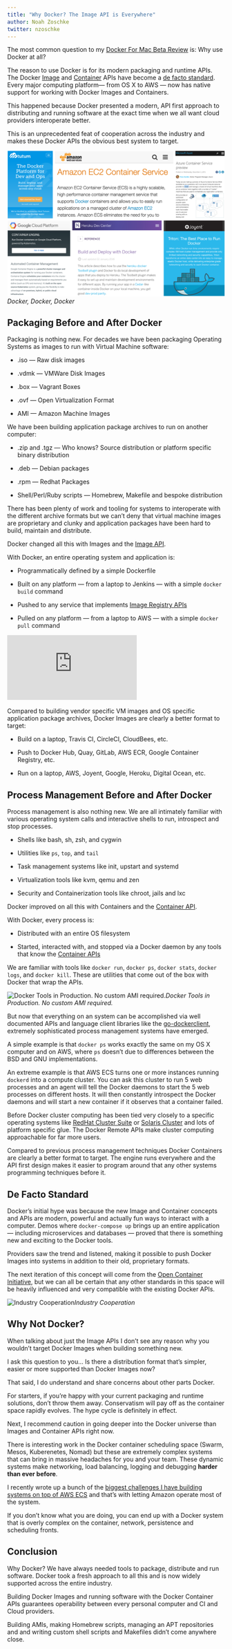```yaml
---
title: "Why Docker? The Image API is Everywhere"
author: Noah Zoschke
twitter: nzoschke
---
```


The most common question to my [Docker For Mac Beta Review](https://medium.com/@nzoschke/docker-for-mac-beta-review-b91692289eb5) is: Why use Docker at all?

The reason to use Docker is for its modern packaging and runtime APIs. The Docker [Image](https://docs.docker.com/engine/reference/api/docker_remote_api_v1.23/#2-2-images) and [Container](https://docs.docker.com/engine/reference/api/docker_remote_api_v1.23/#2-1-containers) APIs have become a [de facto standard](https://en.wikipedia.org/wiki/De_facto_standard). Every major computing platform— from OS X to AWS — now has native support for working with Docker Images and Containers. 

This happened because Docker presented a modern, API first approach to distributing and running software at the exact time when we all want cloud providers interoperate better.

This is an unprecedented feat of cooperation across the industry and makes these Docker APIs the obvious best system to target.

![](/assets/img/why-docker-providers.png)*Docker, Docker, Docker*

## Packaging Before and After Docker

Packaging is nothing new. For decades we have been packaging Operating Systems as images to run with Virtual Machine software:

* .iso — Raw disk images

* .vdmk — VMWare Disk Images

* .box — Vagrant Boxes

* .ovf — Open Virtualization Format

* AMI — Amazon Machine Images

We have been building application package archives to run on another computer:

* .zip and .tgz — Who knows? Source distribution or platform specific binary distribution

* .deb — Debian packages

* .rpm — Redhat Packages

* Shell/Perl/Ruby scripts — Homebrew, Makefile and bespoke distribution

There has been plenty of work and tooling for systems to interoperate with the different archive formats but we can’t deny that virtual machine images are proprietary and clunky and application packages have been hard to build, maintain and distribute.

Docker changed all this with Images and the [Image API](https://docs.docker.com/engine/reference/api/docker_remote_api_v1.23/#2-2-images).

With Docker, an entire operating system and application is:

* Programmatically defined by a simple Dockerfile

* Built on any platform —  from a laptop to Jenkins — with a simple `docker build` command

* Pushed to any service that implements [Image Registry APIs](https://github.com/docker/distribution)

* Pulled on any platform — from a laptop to AWS — with a simple `docker pull` command

<iframe src="https://medium.com/media/b96afa9d83a5e8af9d186f2656d4d2e5" frameborder=0></iframe>

Compared to building vendor specific VM images and OS specific application package archives, Docker Images are clearly a better format to target:

* Build on a laptop, Travis CI, CircleCI, CloudBees, etc.

* Push to Docker Hub, Quay, GitLab, AWS ECR, Google Container Registry, etc.

* Run on a laptop, AWS, Joyent, Google, Heroku, Digital Ocean, etc.

## Process Management Before and After Docker

Process management is also nothing new. We are all intimately familiar with various operating system calls and interactive shells to run, introspect and stop processes.

* Shells like bash, sh, zsh, and cygwin

* Utilities like `ps`, `top`, and `tail`

* Task management systems like init, upstart and systemd

* Virtualization tools like kvm, qemu and zen

* Security and Containerization tools like chroot, jails and lxc

Docker improved on all this with  Containers and the [Container API](https://docs.docker.com/engine/reference/api/docker_remote_api_v1.23/#2-1-containers). 

With Docker, every process is:

* Distributed with an entire OS filesystem

* Started, interacted with, and stopped via a Docker daemon by any tools that know the [Container APIs](https://docs.docker.com/engine/reference/api/docker_remote_api_v1.23/#2-1-containers)

We are familiar with tools like `docker run`, `docker ps`, `docker stats`, `docker logs`, and `docker kill`. These are utilities that come out of the box with Docker that wrap the APIs. 

![Docker Tools in Production. No custom AMI required.](https://medium2.global.ssl.fastly.net/max/7860/1*Dx070Ud3KNx7l1F9XcVJKg.png)*Docker Tools in Production. No custom AMI required.*

But now that everything on an system can be accomplished via well documented APIs and language client libraries like the [go-dockerclient](https://github.com/fsouza/go-dockerclient), extremely sophisticated process management systems have emerged.

A simple example is that `docker ps` works exactly the same on my OS X computer and on AWS, where `ps` doesn’t due to differences between the BSD and GNU implementations.

An extreme example is that AWS ECS turns one or more instances running `dockerd` into a compute cluster. You can ask this cluster to run 5 web processes and an agent will tell the Docker daemons to start the 5 web processes on different hosts. It will then constantly introspect the Docker daemons and will start a new container if it observes that a container failed. 

Before Docker cluster computing has been tied very closely to a specific operating systems like [RedHat Cluster Suite](https://en.wikipedia.org/wiki/Red_Hat_cluster_suite) or [Solaris Cluster](https://en.wikipedia.org/wiki/Solaris_Cluster) and lots of platform specific glue. The Docker Remote APIs make cluster computing approachable for far more users.

Compared to previous process management techniques Docker Containers are clearly a better format to target. The engine runs everywhere and the API first design makes it easier to program around that any other systems programming techniques before it.

## De Facto Standard

Docker’s initial hype was because the new Image and Container concepts and APIs are modern, powerful and actually fun ways to interact with a computer. Demos where `docker-compose up` brings up an entire application — including microservices and databases — proved that there is something new and exciting to the Docker tools.

Providers saw the trend and listened, making it possible to push Docker Images into systems in addition to their old, proprietary formats.

The next iteration of this concept will come from the [Open Container Initiative](https://www.opencontainers.org/), but we can all be certain that any other standards in this space will be heavily influenced and very compatible with the existing Docker APIs.

![Industry Cooperation](https://medium2.global.ssl.fastly.net/max/2328/1*UWOC6AEQXQUaLYMgSCheLg.png)*Industry Cooperation*

## Why Not Docker?

When talking about just the Image APIs I don’t see any reason why you wouldn’t target Docker Images when building something new.

I ask this question to you… Is there a distribution format that’s simpler, easier or more supported than Docker Images now?

That said, I do understand and share concerns about other parts Docker. 

For starters, if you’re happy with your current packaging and runtime solutions, don’t throw them away. Conservatism will pay off as the container space rapidly evolves. The hype cycle is definitely in effect.

Next, I recommend caution in going deeper into the Docker universe than Images and Container APIs right now.

There is interesting work in the Docker container scheduling space (Swarm, Mesos, Kuberenetes, Nomad) but these are extremely complex systems that can bring in massive headaches for you and your team. These dynamic systems make networking, load balancing, logging and debugging **harder than ever before**. 

I recently wrote up a bunch of the [biggest challenges I have building systems on top of AWS ECS](https://medium.com/@nzoschke/the-seven-biggest-challenges-of-deployment-to-ecs-414ebcd6d9ec#.n1etvfynm) and that’s with letting Amazon operate most of the system.

If you don’t know what you are doing, you can end up with a Docker system that is overly complex on the container, network, persistence and scheduling fronts.

## Conclusion

Why Docker? We have always needed tools to package, distribute and run software. Docker took a fresh approach to all this and is now widely supported across the entire industry.

Building Docker Images and running software with the Docker Container APIs guarantees operability between every personal computer and CI and Cloud providers.

Building AMIs, making Homebrew scripts, managing an APT repositories and and writing custom shell scripts and Makefiles didn’t come anywhere close.
